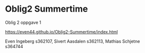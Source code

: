 # Oblig2 Summertime
 Oblig 2 oppgave 1

https://even44.github.io/Oblig2-Summertime/index.html

Even Ingeberg s362107, Sivert Aasdalen s362113, Mathias Schjetne s364744